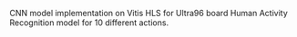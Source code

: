 CNN model implementation on Vitis HLS for Ultra96 board 
Human Activity Recognition model for 10 different actions. 
